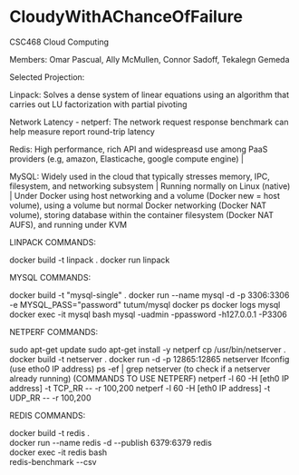 # CloudyWithAChanceOfFailure
CSC468 Cloud Computing

Members: Omar Pascual, Ally McMullen, Connor Sadoff, Tekalegn Gemeda


Selected Projection:

Linpack: Solves a dense system of linear equations using an algorithm that carries out LU factorization with partial pivoting

Network Latency - netperf: The network request response benchmark can help measure report round-trip latency

Redis: High performance, rich API and widespreasd use among PaaS providers (e.g, amazon, Elasticache, google compute engine) |

MySQL: Widely used in the cloud that typically stresses memory, IPC, filesystem, and networking subsystem | Running normally on Linux (native) | Under Docker using host networking and a volume (Docker new = host volume), using a volume but normal Docker networking (Docker NAT volume), storing database within the container filesystem (Docker NAT AUFS), and running under KVM







LINPACK COMMANDS:

docker build -t linpack .
docker run linpack


MYSQL COMMANDS:

docker build -t "mysql-single" .
docker run --name mysql -d -p 3306:3306 -e MYSQL_PASS="password" tutum/mysql
docker ps
docker logs mysql
docker exec -it mysql bash
mysql -uadmin -ppassword -h127.0.0.1 -P3306


NETPERF COMMANDS:

sudo apt-get update
sudo apt-get install -y netperf
cp /usr/bin/netserver . 
docker build -t netserver .
docker run -d -p 12865:12865 netserver 
Ifconfig (use etho0 IP address)
ps -ef | grep netserver (to check if a netserver already running)
(COMMANDS TO USE NETPERF)
netperf -l 60 -H [eth0 IP address] -t TCP_RR -- -r 100,200
netperf -l 60 -H [eth0 IP address] -t UDP_RR -- -r 100,200


REDIS COMMANDS: 

 docker build -t redis .       
 docker run --name redis -d --publish 6379:6379 redis   
 docker exec -it redis bash    
 redis-benchmark --csv

